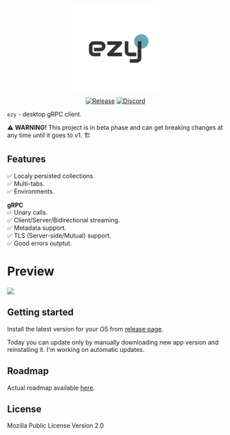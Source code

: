 <br />
<div align="center">
  <picture>
    <img src="assets/icons/icon.png" height="200px" align="center">
  </picture>
</div>
<div align="center">

  [![Release](https://img.shields.io/github/v/release/getezy/ezy?color=brightgreen)](https://github.com/getezy/ezy/releases/latest)
  [![Discord](https://img.shields.io/badge/Discord-7289DA?style=flat&logo=discord&logoColor=white)](https://discord.gg/r26ETPgj6R)
  <!-- <br /> -->
  <!-- [![Bitcoin](https://img.shields.io/badge/Bitcoin-000000?style=flat&logo=bitcoin&logoColor=white)]()
  [![Ethereum](https://img.shields.io/badge/Ethereum-3C3C3D?style=flat&logo=Ethereum&logoColor=white)]() -->

</div>

`ezy` - desktop gRPC client.

⚠️ **WARNING!** This project is in beta phase and can get breaking changes at any time until it goes to v1. 🏗

## Features
✅ Localy persisted collections.  
✅ Multi-tabs.  
✅ Environments.  

**gRPC**  
✅ Unary calls.  
✅ Client/Server/Bidirectional streaming.  
✅ Metadata support.  
✅ TLS (Server-side/Mutual) support.  
✅ Good errors outptut.  

# Preview
<img src="docs/preview.gif" align="center">

## Getting started
Install the latest version for your OS from [release page](https://github.com/getezy/ezy/releases/latest).

Today you can update only by manually downloading new app version and reinstalling it. I'm working on automatic updates.

## Roadmap

Actual roadmap available [here](https://github.com/orgs/getezy/projects/1/views/1).

## License
Mozilla Public License Version 2.0
